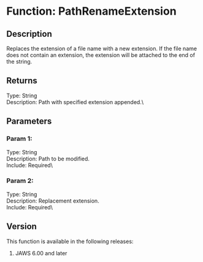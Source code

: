 # Function: PathRenameExtension

## Description

Replaces the extension of a file name with a new extension. If the file
name does not contain an extension, the extension will be attached to
the end of the string.

## Returns

Type: String\
Description: Path with specified extension appended.\

## Parameters

### Param 1:

Type: String\
Description: Path to be modified.\
Include: Required\

### Param 2:

Type: String\
Description: Replacement extension.\
Include: Required\

## Version

This function is available in the following releases:

1.  JAWS 6.00 and later

